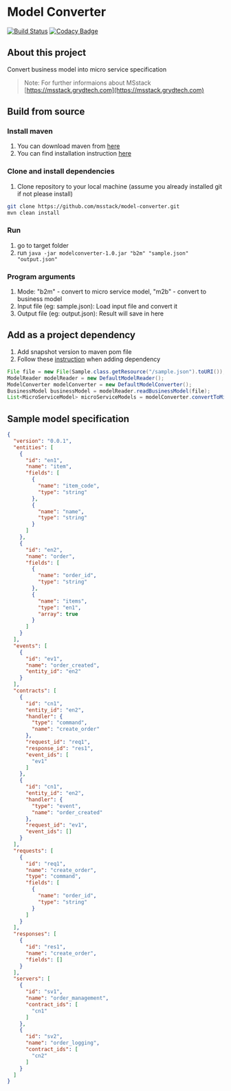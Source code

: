 # Model Converter
[![Build Status](https://travis-ci.com/msstack/model-converter.svg?branch=master)](https://travis-ci.com/msstack/model-converter)
[![Codacy Badge](https://api.codacy.com/project/badge/Grade/b657a3dfb6cc4b8082a346e85e97113f)](https://www.codacy.com/app/msstack/model-converter?utm_source=github.com&amp;utm_medium=referral&amp;utm_content=msstack/model-converter&amp;utm_campaign=Badge_Grade)

## About this project
Convert business model into micro service specification

>Note: For further informaions about MSstack [https://msstack.grydtech.com](https://msstack.grydtech.com)

## Build from source

### Install maven
1. You can download maven from [here](https://maven.apache.org/download.cgi)
2. You can find installation instruction [here](https://maven.apache.org/install.html)

### Clone and install dependencies
1. Clone repository to your local machine (assume you already installed git if not please install)
```bash
git clone https://github.com/msstack/model-converter.git
mvn clean install
```

### Run
1. go to target folder
2. run `java -jar modelconverter-1.0.jar "b2m" "sample.json" "output.json"`

### Program arguments
1. Mode: "b2m" - convert to micro service model, "m2b" - convert to business model
2. Input file (eg: sample.json): Load input file and convert it
3. Output file (eg: output.json): Result will save in here 

## Add as a project dependency
1. Add snapshot version to maven pom file
2. Follow these [instruction](https://packagecloud.io/msstack/msstack-artifacts) when adding dependency
```java
File file = new File(Sample.class.getResource("/sample.json").toURI());
ModelReader modelReader = new DefaultModelReader();
ModelConverter modelConverter = new DefaultModelConverter();
BusinessModel businessModel = modelReader.readBusinessModel(file);
List<MicroServiceModel> microServiceModels = modelConverter.convertToMicroServiceModel(businessModel);
```

## Sample model specification
```json
{
  "version": "0.0.1",
  "entities": [
    {
      "id": "en1",
      "name": "item",
      "fields": [
        {
          "name": "item_code",
          "type": "string"
        },
        {
          "name": "name",
          "type": "string"
        }
      ]
    },
    {
      "id": "en2",
      "name": "order",
      "fields": [
        {
          "name": "order_id",
          "type": "string"
        },
        {
          "name": "items",
          "type": "en1",
          "array": true
        }
      ]
    }
  ],
  "events": [
    {
      "id": "ev1",
      "name": "order_created",
      "entity_id": "en2"
    }
  ],
  "contracts": [
    {
      "id": "cn1",
      "entity_id": "en2",
      "handler": {
        "type": "command",
        "name": "create_order"
      },
      "request_id": "req1",
      "response_id": "res1",
      "event_ids": [
        "ev1"
      ]
    },
    {
      "id": "cn1",
      "entity_id": "en2",
      "handler": {
        "type": "event",
        "name": "order_created"
      },
      "request_id": "ev1",
      "event_ids": []
    }
  ],
  "requests": [
    {
      "id": "req1",
      "name": "create_order",
      "type": "command",
      "fields": [
        {
          "name": "order_id",
          "type": "string"
        }
      ]
    }
  ],
  "responses": [
    {
      "id": "res1",
      "name": "create_order",
      "fields": []
    }
  ],
  "servers": [
    {
      "id": "sv1",
      "name": "order_management",
      "contract_ids": [
        "cn1"
      ]
    },
    {
      "id": "sv2",
      "name": "order_logging",
      "contract_ids": [
        "cn2"
      ]
    }
  ]
}
```
